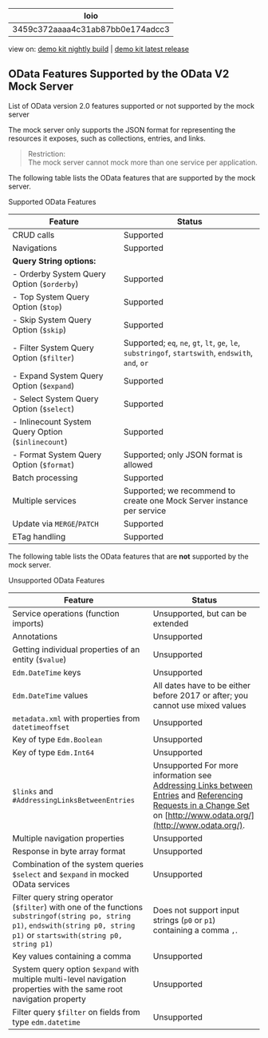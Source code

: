 <!-- loio3459c372aaaa4c31ab87bb0e174adcc3 -->

| loio |
| -----|
| 3459c372aaaa4c31ab87bb0e174adcc3 |

<div id="loio">

view on: [demo kit nightly build](https://openui5nightly.hana.ondemand.com/#/topic/3459c372aaaa4c31ab87bb0e174adcc3) | [demo kit latest release](https://openui5.hana.ondemand.com/#/topic/3459c372aaaa4c31ab87bb0e174adcc3)</div>

## OData Features Supported by the OData V2 Mock Server

List of OData version 2.0 features supported or not supported by the mock server

The mock server only supports the JSON format for representing the resources it exposes, such as collections, entries, and links.

> Restriction:  
> The mock server cannot mock more than one service per application.

The following table lists the OData features that are supported by the mock server.

Supported OData Features<a name="loio3459c372aaaa4c31ab87bb0e174adcc3__table_h31_lzq_qv"/>

|Feature|Status|
|-------|------|
|CRUD calls|Supported|
|Navigations|Supported|
| **Query String options:** |
|- Orderby System Query Option \(`$orderby`\)|Supported|
|- Top System Query Option \(`$top`\)|Supported|
|- Skip System Query Option \(`$skip`\)|Supported|
|- Filter System Query Option \(`$filter`\)|Supported; `eq`, `ne`, `gt`, `lt`, `ge`, `le`, `substringof`, `startswith`, `endswith`, `and`, `or` |
|- Expand System Query Option \(`$expand`\)|Supported|
|- Select System Query Option \(`$select`\)|Supported|
|- Inlinecount System Query Option \(`$inlinecount`\)|Supported|
|- Format System Query Option \(`$format`\)|Supported; only JSON format is allowed|
|Batch processing|Supported|
|Multiple services|Supported; we recommend to create one Mock Server instance per service|
|Update via `MERGE`/`PATCH` |Supported|
|ETag handling|Supported|

The following table lists the OData features that are **not** supported by the mock server.

Unsupported OData Features<a name="loio3459c372aaaa4c31ab87bb0e174adcc3__table_ymm_pzq_qv"/>

|Feature|Status|
|-------|------|
|Service operations \(function imports\)|Unsupported, but can be extended|
|Annotations|Unsupported|
|Getting individual properties of an entity \(`$value`\)|Unsupported|
| `Edm.DateTime` keys|Unsupported|
| `Edm.DateTime` values|All dates have to be either before 2017 or after; you cannot use mixed values|
| `metadata.xml` with properties from `datetimeoffset` |Unsupported|
|Key of type `Edm.Boolean` |Unsupported|
|Key of type `Edm.Int64` |Unsupported|
| `$links` and `#AddressingLinksBetweenEntries` |Unsupported For more information see [Addressing Links between Entries](http://www.odata.org/documentation/odata-version-2-0/uri-conventions/#AddressingLinksBetweenEntries) and [Referencing Requests in a Change Set](http://www.odata.org/documentation/odata-version-2-0/batch-processing/#ReferencingRequestsInAChangeSet) on [http://www.odata.org/](http://www.odata.org/).|
|Multiple navigation properties|Unsupported|
|Response in byte array format|Unsupported|
|Combination of the system queries `$select` and `$expand` in mocked OData services|Unsupported|
|Filter query string operator \(`$filter`\) with one of the functions `substringof(string po, string p1)`, `endswith(string p0, string p1)` or `startswith(string p0, string p1)` |Does not support input strings \(`p0` or `p1`\) containing a comma `,`.|
|Key values containing a comma|Unsupported|
|System query option `$expand` with multiple multi-level navigation properties with the same root navigation property|Unsupported|
|Filter query `$filter` on fields from type `edm.datetime` |Unsupported|

